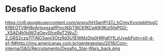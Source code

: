 # Desafio Backend
https://ci6.googleusercontent.com/proxy/hH3anIPi37J_hCimvXvvnpbIHogCKfBEOTV8H8irArtqxgzatfPmcNSjT9lCKfKCeAlK9KzI5fqPGG-_XSAD4h1tdWZgOpySfceRpT2WuZ-2_GRS2czq7lTjNO3wnl3OtzRd3U1EWMzDlg0HRfg6YfLzUvwbFotn=s0-d-e1-ft#http://img.americanas.com.br/gentegestao/2018/Com-interna/G&G/Recrutamento/Desafio_Star-Wars_back.png
